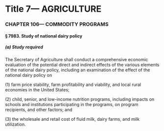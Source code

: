 
# Title 7— AGRICULTURE
### CHAPTER 106— COMMODITY PROGRAMS
#### § 7983. Study of national dairy policy
##### (a) Study required

The Secretary of Agriculture shall conduct a comprehensive economic evaluation of the potential direct and indirect effects of the various elements of the national dairy policy, including an examination of the effect of the national dairy policy on

(1) farm price stability, farm profitability and viability, and local rural economies in the United States;

(2) child, senior, and low-income nutrition programs, including impacts on schools and institutions participating in the programs, on program recipients, and other factors; and

(3) the wholesale and retail cost of fluid milk, dairy farms, and milk utilization.
